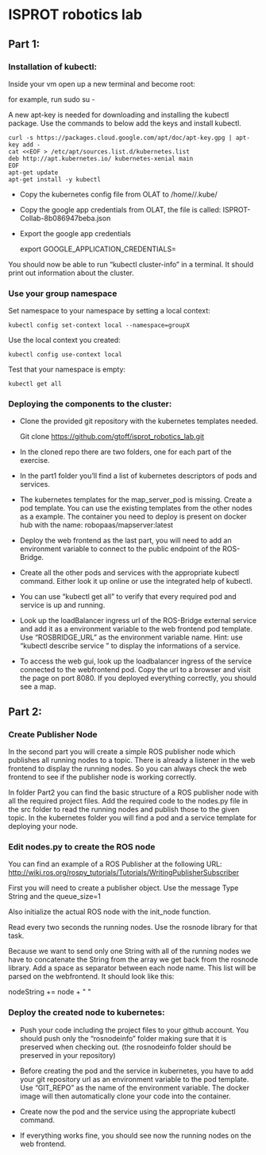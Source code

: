 # ISPROT robotics lab

## Part 1:

### Installation of kubectl:

Inside your vm open up a new terminal and become root:

for example, run sudo su -

A new apt-key is needed for downloading and installing the kubectl package. Use the commands to below add the keys and install kubectl. 


    curl -s https://packages.cloud.google.com/apt/doc/apt-key.gpg | apt-key add -
    cat <<EOF > /etc/apt/sources.list.d/kubernetes.list
    deb http://apt.kubernetes.io/ kubernetes-xenial main
    EOF
    apt-get update
    apt-get install -y kubectl

* Copy the kubernetes config file from OLAT to /home/<your user>/.kube/
* Copy the google app credentials from OLAT, the file is called: ISPROT-Collab-8b086947beba.json
* Export the google app credentials


    export GOOGLE_APPLICATION_CREDENTIALS=<path to ISPROT-Collab-8b086947beba.json>

You should now be able to run “kubectl cluster-info” in a terminal. It should print out information about the cluster.

### Use your group namespace

Set namespace to your namespace by setting a local context:

    
    kubectl config set-context local --namespace=groupX

Use the local context you created:	


    kubectl config use-context local

Test that your namespace is empty:

    kubectl get all

### Deploying the components to the cluster:

* Clone the provided git repository with the kubernetes templates needed. 


    Git clone https://github.com/gtoff/isprot_robotics_lab.git

* In the cloned repo there are two folders, one for each part of the exercise. 

* In the part1 folder you’ll find a list of kubernetes descriptors of pods and services. 

* The kubernetes templates for the map_server_pod is missing. Create a pod template. You can use the existing templates from the other nodes as a example. The container you need to deploy is present on docker hub with the name: robopaas/mapserver:latest

* Deploy the web frontend as the last part, you will need to add an environment variable to connect to the public endpoint of the ROS-Bridge. 

* Create all the other pods and services with the appropriate kubectl command. Either look it up online or use the integrated help of kubectl. 

* You can use “kubectl get all” to verify that every required pod and service is up and running. 

* Look up the loadBalancer ingress url of the ROS-Bridge external service and add it as a environment variable to the web frontend pod template. Use “ROSBRIDGE_URL” as the environment variable name.
Hint: use “kubectl describe service <service name>” to display the informations of a service. 

* To access the web gui, look up the loadbalancer ingress of the service connected to the webfrontend pod. Copy the url to a browser and visit the page on port 8080. If you deployed everything correctly, you should see a map. 


## Part 2:

### Create Publisher Node

In the second part you will create a simple ROS publisher node which publishes all running nodes to a topic. There is already a listener in the web frontend to display the running nodes. So you can always check the web frontend to see if the publisher node is working correctly. 

In folder Part2 you can find the basic structure of a ROS publisher node with all the required project files. Add the required code to the nodes.py file in the src folder to read the running nodes and publish those to the given topic.
In the kubernetes folder you will find a pod and a service template for deploying your node. 

### Edit nodes.py to create the ROS node

You can find an example of a ROS Publisher at the following URL: http://wiki.ros.org/rospy_tutorials/Tutorials/WritingPublisherSubscriber

First you will need to create a publisher object. Use the message Type String and the queue_size=1

Also initialize the actual ROS node with the init_node function.

Read every two seconds the running nodes. Use the rosnode library for that task. 

Because we want to send only one String with all of the running nodes we have to concatenate the String from the array we get back from the rosnode library. Add a space as separator between each node name. This list will be parsed on the webfrontend. It should look like this:

nodeString += node + " "


### Deploy the created node to kubernetes:

* Push your code including the project files to your github account. You should push only the “rosnodeinfo” folder making sure that it is preserved when checking out. (the rosnodeinfo folder should be preserved in your repository)

* Before creating the pod and the service in kubernetes, you have to add your git repository url as an environment variable to the pod template. Use “GIT_REPO” as the name of the environment variable. The docker image will then automatically clone your code into the container.

* Create now the pod and the service using the appropriate kubectl command. 

* If everything works fine, you should see now the running nodes on the web frontend.
